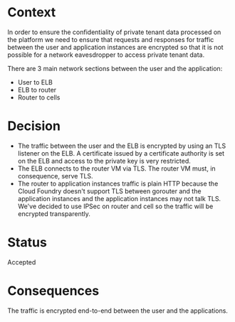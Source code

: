 Context
=======

In order to ensure the confidentiality of private tenant data processed on the platform we need to ensure that requests and responses for traffic between the user and application instances are encrypted so that it is not possible for a network eavesdropper to access private tenant data.

There are 3 main network sections between the user and the application:

* User to ELB
* ELB to router
* Router to cells

Decision
========

* The traffic between the user and the ELB is encrypted by using an TLS listener on the ELB. A certificate issued by a certificate authority is set on the ELB and access to the private key is very restricted.
* The ELB connects to the router VM via TLS. The router VM must, in consequence, serve TLS.
* The router to application instances traffic is plain HTTP because the Cloud Foundry doesn't support TLS between gorouter and the application instances and the application instances may not talk TLS. We've decided to use IPSec on router and cell so the traffic will be encrypted transparently.

Status
======

Accepted

Consequences
============

The traffic is encrypted end-to-end between the user and the applications.

